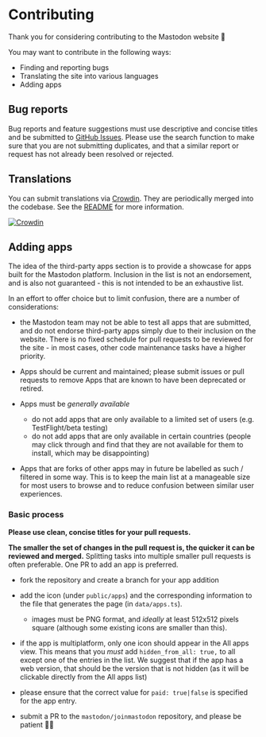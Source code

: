 # Contributing

Thank you for considering contributing to the Mastodon website 🐘

You may want to contribute in the following ways:

- Finding and reporting bugs
- Translating the site into various languages
- Adding apps

## Bug reports

Bug reports and feature suggestions must use descriptive and concise titles and be submitted to [GitHub Issues](https://github.com/mastodon/joinmastodon/issues). Please use the search function to make sure that you are not submitting duplicates, and that a similar report or request has not already been resolved or rejected.

## Translations

You can submit translations via [Crowdin](https://crowdin.com/project/joinmastodon). They are periodically merged into the codebase. See the [README](./README.md) for more information.

[![Crowdin](https://d322cqt584bo4o.cloudfront.net/mastodon/localized.svg)](https://crowdin.com/project/joinmastodon)

## Adding apps

The idea of the third-party apps section is to provide a showcase for apps built for the Mastodon platform. Inclusion in the list is not an endorsement, and is also not guaranteed - this is not intended to be an exhaustive list.

In an effort to offer choice but to limit confusion, there are a number of considerations:

- the Mastodon team may not be able to test all apps that are submitted, and do not endorse third-party apps simply due to their inclusion on the website. There is no fixed schedule for pull requests to be reviewed for the site - in most cases, other code maintenance tasks have a higher priority.

- Apps should be current and maintained; please submit issues or pull requests to remove Apps that are known to have been deprecated or retired.

- Apps must be _generally available_

  - do not add apps that are only available to a limited set of users (e.g. TestFlight/beta testing)
  - do not add apps that are only available in certain countries (people may click through and find that they are not available for them to install, which may be disappointing)

- Apps that are forks of other apps may in future be labelled as such / filtered in some way. This is to keep the main list at a manageable size for most users to browse and to reduce confusion between similar user experiences.

### Basic process

**Please use clean, concise titles for your pull requests.**

**The smaller the set of changes in the pull request is, the quicker it can be reviewed and merged.** Splitting tasks into multiple smaller pull requests is often preferable. One PR to add an app is preferred.

- fork the repository and create a branch for your app addition

- add the icon (under `public/apps`) and the corresponding information to the file that generates the page (in `data/apps.ts`).

  - images must be PNG format, and _ideally_ at least 512x512 pixels square (although some existing icons are smaller than this).

- if the app is multiplatform, only one icon should appear in the All apps view. This means that you _must_ add `hidden_from_all: true,` to all except one of the entries in the list. We suggest that if the app has a web version, that should be the version that is not hidden (as it will be clickable directly from the All apps list)

- please ensure that the correct value for `paid: true|false` is specified for the app entry.

- submit a PR to the `mastodon/joinmastodon` repository, and please be patient 👍🏻️
